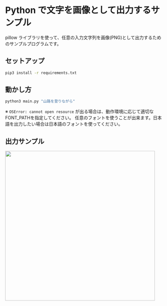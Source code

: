 # Python で文字を画像として出力するサンプル

pillow ライブラリを使って、任意の入力文字列を画像(PNG)として出力するためのサンプルプログラムです。

## セットアップ

```sh
pip3 install -r requirements.txt
```

## 動かし方

```sh
python3 main.py "山路を登りながら"
```

※ `OSError: cannot open resource` が出る場合は、動作環境に応じて適切な FONT_PATHを指定してください。
任意のフォントを使うことが出来ます。日本語を出力したい場合は日本語のフォントを使ってください。


## 出力サンプル
<kbd><img src="https://github.com/pistatium/example_image_generater/blob/main/example/%E5%B1%B1%E8%B7%AF%E3%82%92%E7%99%BB%E3%82%8A%E3%81%AA%E3%81%8C%E3%82%89.png?raw=true" width=480></kdd>

